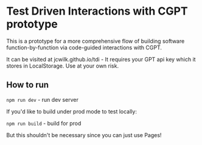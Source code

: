 # Test Driven Interactions with CGPT prototype

This is a prototype for a more comprehensive flow of building software function-by-function via code-guided interactions with CGPT.

It can be visited at jcwilk.github.io/tdi - It requires your GPT api key which it stores in LocalStorage. Use at your own risk.

## How to run

`npm run dev` - run dev server

If you'd like to build under prod mode to test locally:

`npm run build` - build for prod

But this shouldn't be necessary since you can just use Pages!
